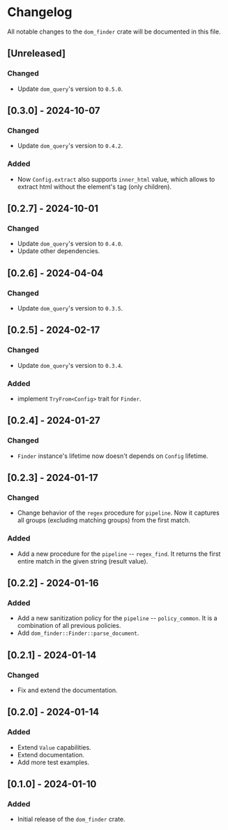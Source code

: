 # Changelog

All notable changes to the `dom_finder` crate will be documented in this file.


## [Unreleased]

### Changed
- Update `dom_query`'s version to `0.5.0`.

## [0.3.0] - 2024-10-07

### Changed
- Update `dom_query`'s version to `0.4.2`.

### Added
- Now `Config.extract` also supports `inner_html` value, which allows to extract html without the element's tag (only children).

## [0.2.7] - 2024-10-01

### Changed
- Update `dom_query`'s version to `0.4.0`.
- Update other dependencies.

## [0.2.6] - 2024-04-04

### Changed
- Update `dom_query`'s version to `0.3.5`.

## [0.2.5] - 2024-02-17

### Changed
- Update `dom_query`'s version to `0.3.4`.

### Added
- implement `TryFrom<Config>` trait for `Finder`.

## [0.2.4] - 2024-01-27

### Changed
- `Finder` instance's lifetime now doesn't depends on `Config` lifetime.

## [0.2.3] - 2024-01-17

### Changed
- Change behavior of the `regex` procedure for `pipeline`. Now it captures all groups (excluding matching groups) from the first match.

### Added
- Add a new procedure for the `pipeline` -- `regex_find`. It returns the first entire match in the given string (result value).

## [0.2.2] - 2024-01-16

### Added
- Add a new sanitization policy for the `pipeline` -- `policy_common`. It is a combination of all previous policies.
- Add `dom_finder::Finder::parse_document`.

## [0.2.1] - 2024-01-14

### Changed
- Fix and extend the documentation.

## [0.2.0] - 2024-01-14

### Added
- Extend `Value` capabilities.
- Extend documentation.
- Add more test examples.

## [0.1.0] - 2024-01-10

### Added
- Initial release of the `dom_finder` crate.
